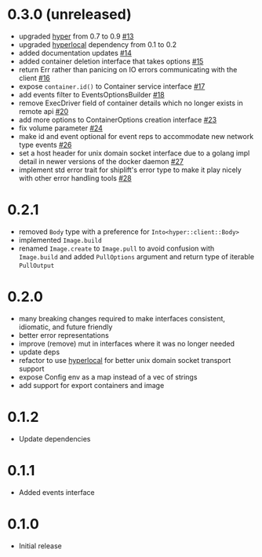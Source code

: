# 0.3.0 (unreleased)

* upgraded [hyper](https://github.com/hyperium/hyper/) from 0.7 to 0.9 [#13](https://github.com/softprops/shiplift/pull/29)
* upgraded [hyperlocal](https://github.com/softprops/hyperlocal) dependency from 0.1 to 0.2
* added documentation updates [#14](https://github.com/softprops/shiplift/pull/14)
* added container deletion interface that takes options [#15](https://github.com/softprops/shiplift/pull/15)
* return Err rather than panicing on IO errors communicating with the client [#16](https://github.com/softprops/shiplift/pull/16)
* expose `container.id()` to Container service interface [#17](https://github.com/softprops/shiplift/pull/17/files)
* add events filter to EventsOptionsBuilder [#18](https://github.com/softprops/shiplift/pull/18)
* remove ExecDriver field of container details which no longer exists in remote api [#20](https://github.com/softprops/shiplift/pull/20)
* add more options to ContainerOptions creation interface [#23](https://github.com/softprops/shiplift/pull/23)
* fix volume parameter [#24](https://github.com/softprops/shiplift/pull/24)
* make id and event optional for event reps to accommodate new network type events [#26](https://github.com/softprops/shiplift/pull/26)
* set a host header for unix domain socket interface due to a golang impl detail in newer versions of the docker daemon [#27](https://github.com/softprops/shiplift/pull/27)
* implement std error trait for shiplift's error type to make it play nicely with other error handling tools  [#28](https://github.com/softprops/shiplift/pull/28)


# 0.2.1

* removed `Body` type with a preference for `Into<hyper::client::Body>`
* implemented `Image.build`
* renamed `Image.create` to `Image.pull` to avoid confusion with `Image.build` and added `PullOptions` argument and return type of iterable `PullOutput`

# 0.2.0

* many breaking changes required to make interfaces consistent, idiomatic, and future friendly
* better error representations
* improve (remove) mut in interfaces where it was no longer needed
* update deps
* refactor to use [hyperlocal](https://github.com/softprops/hyperlocal) for better unix domain socket transport support
* expose Config env as a map instead of a vec of strings
* add support for export containers and image

# 0.1.2

* Update dependencies

# 0.1.1

* Added events interface

# 0.1.0

* Initial release
